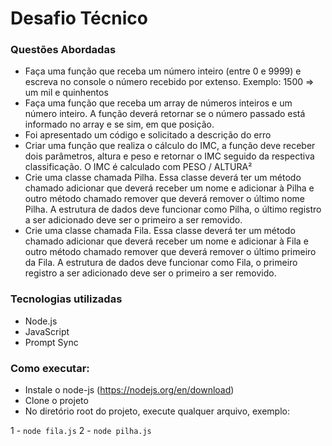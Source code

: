 # Desafio Técnico

### Questões Abordadas

- Faça uma função que receba um número inteiro (entre 0 e 9999) e escreva no console o número recebido por extenso. Exemplo: 1500 => um mil e quinhentos
- Faça uma função que receba um array de números inteiros e um número inteiro. A função deverá retornar se o número passado está informado no array e se sim, em que posição.
- Foi apresentado um código e solicitado a descrição do erro
- Criar uma função que realiza o cálculo do IMC, a função deve receber dois parâmetros, altura e peso e retornar o IMC seguido da respectiva classificação. O IMC é calculado com PESO / ALTURA²
- Crie uma classe chamada Pilha. Essa classe deverá ter um método chamado adicionar que deverá receber um nome e adicionar à Pilha e outro método chamado remover que deverá remover o último nome Pilha. A estrutura de dados deve funcionar como Pilha, o último registro a ser adicionado deve ser o primeiro a ser removido.
- Crie uma classe chamada Fila. Essa classe deverá ter um método chamado adicionar que deverá receber um nome e adicionar à Fila e outro método chamado remover que deverá remover o último primeiro da Fila. A estrutura de dados deve funcionar como Fila, o primeiro registro a ser adicionado deve ser o primeiro a ser removido.

### Tecnologias utilizadas

- Node.js
- JavaScript
- Prompt Sync


### Como executar:

- Instale o node-js (https://nodejs.org/en/download)
- Clone o projeto
- No diretório root do projeto, execute qualquer arquivo, exemplo:

1 - `node fila.js`
2 - `node pilha.js`
